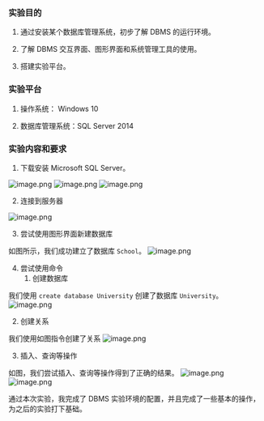 
### 实验目的
1. 通过安装某个数据库管理系统，初步了解 DBMS 的运行环境。
2. 了解 DBMS 交互界面、图形界面和系统管理工具的使用。
3. 搭建实验平台。

### 实验平台

1. 操作系统： Windows 10
2. 数据库管理系统：SQL Server 2014 

### 实验内容和要求

1. 下载安装 Microsoft SQL Server。

![image.png](./assets/1621066936489-f10a281c-4f61-40fc-924c-55fbb0b7e5e8.png)
![image.png](./assets/1621067880944-8ae74ec7-bfce-475b-8a1d-7e896cefa173.png)
![image.png](./assets/1621068547416-a6f12c83-18a6-4b9d-b61f-3209e147526c.png)

2. 连接到服务器

![image.png](./assets/1621075963597-6ea9a44b-3409-4347-b898-3bcbd00a5d2f.png)

3. 尝试使用图形界面新建数据库

如图所示，我们成功建立了数据库 `School`。
![image.png](./assets/1621076365127-346c2473-a391-4784-8181-40d76d8024dc.png)

4. 尝试使用命令
   1. 创建数据库

我们使用 `create database University` 创建了数据库 `University`。
![image.png](./assets/1621076384030-c9670a5c-b666-444a-89e8-9cfd290961b9.png)

   2. 创建关系

我们使用如图指令创建了关系
![image.png](./assets/1621077347964-1874f9ec-a109-43c0-a574-774e7b4a888d.png)

   3. 插入、查询等操作

如图，我们尝试插入、查询等操作得到了正确的结果。
![image.png](./assets/1621077553799-c1b5ba75-9c02-4dc2-9e18-70bb2b701ce3.png)
![image.png](./assets/1621077668006-1708ebca-4e31-452e-974e-e8b08446169e.png)

通过本次实验，我完成了 DBMS 实验环境的配置，并且完成了一些基本的操作，为之后的实验打下基础。
